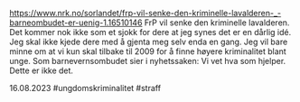 https://www.nrk.no/sorlandet/frp-vil-senke-den-kriminelle-lavalderen-_-barneombudet-er-uenig-1.16510146
FrP vil senke den kriminelle lavalderen.
Det kommer nok ikke som et sjokk for dere at jeg synes det er en dårlig idé. Jeg skal ikke kjede dere med å gjenta meg selv enda en gang. Jeg vil bare minne om at vi kun skal tilbake til 2009 for å finne høyere kriminalitet blant unge. Som barnevernsombudet sier i nyhetssaken: Vi vet hva som hjelper. Dette er ikke det.

16.08.2023
#ungdomskriminalitet #straff 